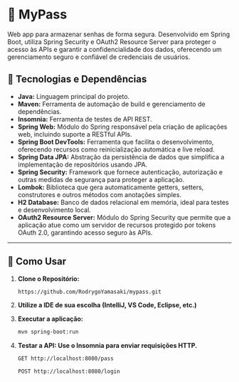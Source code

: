 # 🔐 MyPass
Web app para armazenar senhas de forma segura. Desenvolvido em Spring Boot, utiliza Spring Security e OAuth2 Resource Server para proteger o acesso às APIs e garantir a confidencialidade dos dados, oferecendo um gerenciamento seguro e confiável de credenciais de usuários.

## 🧩 Tecnologias e Dependências

- **Java:** Linguagem principal do projeto.
- **Maven:** Ferramenta de automação de build e gerenciamento de dependências.
- **Insomnia:** Ferramenta de testes de API REST.
- **Spring Web:** Módulo do Spring responsável pela criação de aplicações web, incluindo suporte a RESTful APIs.
- **Spring Boot DevTools:** Ferramenta que facilita o desenvolvimento, oferecendo recursos como reinicialização automática e live reload.
- **Spring Data JPA:** Abstração da persistência de dados que simplifica a implementação de repositórios usando JPA.
- **Spring Security:** Framework que fornece autenticação, autorização e outras medidas de segurança para proteger a aplicação.
- **Lombok:** Biblioteca que gera automaticamente getters, setters, construtores e outros métodos com anotações simples.
- **H2 Database:** Banco de dados relacional em memória, ideal para testes e desenvolvimento local.
- **OAuth2 Resource Server:** Módulo do Spring Security que permite que a aplicação atue como um servidor de recursos protegido por tokens OAuth 2.0, garantindo acesso seguro às APIs.

---

## 🚀 Como Usar

1. **Clone o Repositório:**

   ```bash
   https://github.com/RodrygoYamasaki/mypass.git
   ```
   
2. **Utilize a IDE de sua escolha (IntelliJ, VS Code, Eclipse, etc.)**
3. **Executar a aplicação:**

   ```bash
   mvn spring-boot:run
   ```

4. **Testar a API: Use o Insomnia para enviar requisições HTTP.**

   ```bash
   GET http://localhost:8080/pass
   ```

   ```bash
   POST http://localhost:8080/login
   ```
   
